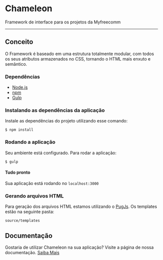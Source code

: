 # Chameleon
Framework de interface para os projetos da Myfreecomm
___

## Conceito
O Framework é baseado em uma estrutura totalmente modular, com todos os seus atributos armazenados no CSS, tornando o HTML mais enxuto e semântico.

### Dependências

- [Node.js](https://nodejs.org/)
- [npm](https://docs.npmjs.com/getting-started/installing-node)
- [Gulp](https://gulpjs.com/)

### Instalando as dependências da aplicação
Instale as dependências do projeto utilizando esse comando:

```
$ npm install
```

### Rodando a aplicação
Seu ambiente está configurado. Para rodar a aplicação:

```
$ gulp
```

#### Tudo pronto

Sua aplicação está rodando no `localhost:3000`

### Gerando arquivos HTML

Para geração dos arquivos HTML estamos utilizando o [PugJs](https://pugjs.org/api/getting-started.html). Os templates estão na seguinte pasta:

```
source/templates
```

## Documentação

Gostaria de utilizar Chameleon na sua aplicação? Visite a página de nossa documentação. [Saiba Mais](http://docs.chameleon.nexaas.com/)
